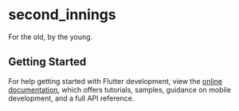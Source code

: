 # second_innings

For the old, by the young.

## Getting Started

For help getting started with Flutter development, view the
[online documentation](https://docs.flutter.dev/), which offers tutorials,
samples, guidance on mobile development, and a full API reference.

